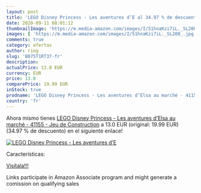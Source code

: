 ```yaml
---
layout: post
title: 'LEGO Disney Princess - Les aventures d’E al 34.97 % de descuento'
date: 2020-09-11 08:01:12
thumbnailImage: 'https://m.media-amazon.com/images/I/51hnaKzi7iL._SL200_.jpg'
images: [ 'https://m.media-amazon.com/images/I/51hnaKzi7iL._SL200_.jpg' ]
comments: true
category: ofertas
author: ring
slug: 'B075T1RT37-fr'
description:
actualPrice: 13.0 EUR
currency: EUR
price: 13.0
comparePrice: 19.99 EUR
inStock: true
prodname: 'LEGO Disney Princess - Les aventures d’Elsa au marché - 41155 - Jeu de Construction'
country: 'fr'
---
```


Ahora mismo tienes [LEGO Disney Princess - Les aventures d’Elsa au marché - 41155 - Jeu de Construction](https://www.amazon.fr/dp/B075T1RT37/?tag=tolees0d-21) a 13.0 EUR (original: 19.99 EUR) (34.97 %  de descuento) en el siguiente enlace!

[![LEGO Disney Princess - Les aventures d’E](https://m.media-amazon.com/images/I/51hnaKzi7iL._SL200_.jpg)](https://www.amazon.fr/dp/B075T1RT37/?tag=tolees0d-21)

Características:


[Visítala!!!](https://www.amazon.fr/dp/B075T1RT37/?tag=tolees0d-21)

Links participate in Amazon Associate program and might generate a comission on qualifying sales
